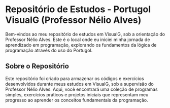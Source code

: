 # Repositório de Estudos - Portugol VisualG (Professor Nélio Alves)

Bem-vindos ao meu repositório de estudos em VisualG, sob a orientação do Professor Nélio Alves. Este é o local onde eu iniciei minha jornada de aprendizado em programação, explorando os fundamentos da lógica de programação através do uso do Portugol.

## Sobre o Repositório

Este repositório foi criado para armazenar os códigos e exercícios desenvolvidos durante meus estudos em VisualG, sob a supervisão do Professor Nélio Alves. Aqui, você encontrará uma coleção de programas simples, exercícios práticos e projetos iniciais que representam meu progresso ao aprender os conceitos fundamentais da programação.
